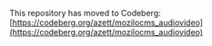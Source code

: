 This repository has moved to Codeberg: [https://codeberg.org/azett/mozilocms_audiovideo](https://codeberg.org/azett/mozilocms_audiovideo)
